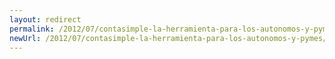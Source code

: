 ```yaml
---
layout: redirect
permalink: /2012/07/contasimple-la-herramienta-para-los-autonomos-y-pymes/amp/
newUrl: /2012/07/contasimple-la-herramienta-para-los-autonomos-y-pymes/
---
```

